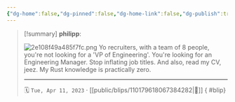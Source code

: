 ```yaml
---
{"dg-home":false,"dg-pinned":false,"dg-home-link":false,"dg-publish":true,"tags":["dgblip"],"disabled rules":["yaml-title","yaml-title-alias","file-name-heading"],"title":"philipp on mastodon @ 2023-04-11","created-date":"2023-04-11T10:05:51","id":110179618067384290,"updated-date":"2025-05-02T08:50:43","dg-path":"blips/110179618067384282.md","permalink":"/blips/110179618067384282/","dgPassFrontmatter":true}
---
```


> [!summary] **philipp**:
>
> ![2e108f49a485f7fc.png](/img/user/attachments/2e108f49a485f7fc.png)
> Yo recruiters,
> with a team of 8 people, you're not looking for a 'VP of Engineering'. You're looking for an Engineering Manager. Stop inflating job titles.
> And also, read my CV, jeez. My Rust knowledge is practically zero.
> - - -
>
> 🗓️ `Tue, Apr 11, 2023` · [[public/blips/110179618067384282\|🔗]]
{ #blip}

